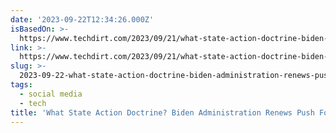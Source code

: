 ```yaml
---
date: '2023-09-22T12:34:26.000Z'
isBasedOn: >-
  https://www.techdirt.com/2023/09/21/what-state-action-doctrine-biden-administration-renews-push-for-deal-with-tiktok-where-us-government-would-oversee-content-moderation-on-tiktok/
link: >-
  https://www.techdirt.com/2023/09/21/what-state-action-doctrine-biden-administration-renews-push-for-deal-with-tiktok-where-us-government-would-oversee-content-moderation-on-tiktok/
slug: >-
  2023-09-22-what-state-action-doctrine-biden-administration-renews-push-for-deal-with
tags:
  - social media
  - tech
title: 'What State Action Doctrine? Biden Administration Renews Push For Deal With '
---
```


